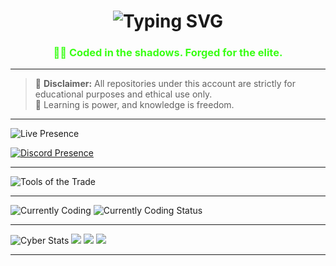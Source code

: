 <h1 align="center">
  <img src="https://readme-typing-svg.demolab.com?font=Fira+Code&size=30&pause=1000&color=00FF00&vCenter=true&multiline=true&width=600&lines=Hey+%F0%9F%91%8B%2C+I'm+Prodigy.;I+Create+The+Best+Selfbots." alt="Typing SVG" />
</h1>

<h3 align="center" style="color: #39ff14;">👨‍💻 Coded in the shadows. Forged for the elite.</h3>

---

> 🚨 **Disclaimer:** All repositories under this account are strictly for educational purposes and ethical use only.  
> 🧠 Learning is power, and knowledge is freedom.

---

<!-- 🔁 Live Presence -->
<img src="https://readme-typing-svg.demolab.com?font=Fira+Code&size=20&pause=1000&color=00FF00&width=600&lines=🎮+Live+Presence" alt="Live Presence" />

[![Discord Presence](https://lanyard.cnrad.dev/api/1396883973543559229?idleMessage=Working%20On%20Illuminati&bg=1a&theme=dark)](https://discord.com/users/1396883973543559229)

---

<!-- 🔁 Rotating Tools -->
<img src="https://readme-typing-svg.demolab.com?font=Fira+Code&size=20&pause=5000&color=00FF00&width=600&lines=🛠️+Currently+Using:+Python;🛠️+Currently+Using:+HTML;🛠️+Currently+Using:+CSS" alt="Tools of the Trade" />

---

<!-- 🔁 What You're Coding -->
<img src="https://readme-typing-svg.demolab.com?font=Fira+Code&size=20&pause=1000&color=00FF00&width=600&lines=👨‍💻+What+I'm+Currently+Coding" alt="Currently Coding" />

<img src="https://readme-typing-svg.demolab.com?font=Fira+Code&size=22&pause=1000&color=00FF00&vCenter=true&width=600&lines=Currently+Making+The+Selfbot+'Lucifer'" alt="Currently Coding Status" />

---

<!-- 📈 Stats -->
<img src="https://readme-typing-svg.demolab.com?font=Fira+Code&size=20&pause=1000&color=00FF00&width=600&lines=📈+Cyber+Stats" alt="Cyber Stats" />

<img src="https://github-readme-stats.vercel.app/api?username=prodigydoesntskid&theme=tokyonight&show_icons=true" />
<img src="https://github-readme-streak-stats.herokuapp.com/?user=prodigydoesntskid&theme=tokyonight" />
<img src="https://github-readme-stats.vercel.app/api/top-langs/?username=prodigydoesntskid&layout=compact&theme=tokyonight" />

---
